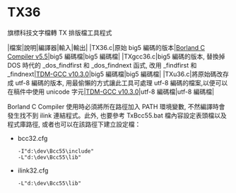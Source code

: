 # TX36

旗標科技文字檔轉 TX 排版檔工具程式

|檔案|說明|編譯器|輸入|輸出|
|TX36.c|原始 big5 編碼的版本|[Borland C Compiler v5.5](https://developerinsider.co/download-and-install-borland-c-compiler-on-windows-10/)|big5 編碼檔|big5 編碼檔|
|TXgcc36.c|big5 編碼的版本, 替換掉 DOS 時代的 _dos_findfirst 和 _dos_findnext 函式, 改用 _findfirst 和 _findnext|[TDM-GCC v10.3.0](https://jmeubank.github.io/tdm-gcc/about/)|big5 編碼檔|big5 編碼檔|
|TXu36.c|將原始碼改存成 utf-8 編碼的版本, 用最偷懶的方式讓此工具可處理 utf-8 編碼的檔案,以便可以在稿件中使用 unicode 字元|[TDM-GCC v10.3.0](https://jmeubank.github.io/tdm-gcc/about/)|utf-8 編碼檔|utf-8 編碼檔|

Borland C Compiler 使用時必須將所在路徑加入 PATH 環境變數, 不然編譯時會發生找不到 ilink 連結程式。此外, 也要參考 TxBcc55.bat 檔內容設定表頭檔以及程式庫路徑, 或者也可以在該路徑下建立設定檔：

- bcc32.cfg

    ```
    -I"d:\dev\Bcc55\include"
    -L"d:\dev\Bcc55\lib"
    ```
- ilink32.cfg

    ```
    -L"d:\dev\Bcc55\lib"
    ```
    
